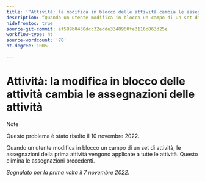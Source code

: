 ```yaml
---
title: '“Attività: la modifica in blocco delle attività cambia le assegnazioni delle attività”'
description: “Quando un utente modifica in blocco un campo di un set di attività, le assegnazioni della prima attività vengono applicate a tutte le attività. Questo elimina le assegnazioni precedenti.”
hidefromtoc: true
source-git-commit: ef589b0430dcc32edde3348960fe3116c863d25e
workflow-type: ht
source-wordcount: '78'
ht-degree: 100%

---
```



# Attività: la modifica in blocco delle attività cambia le assegnazioni delle attività

>[!NOTE]
>
>Questo problema è stato risolto il 10 novembre 2022.


Quando un utente modifica in blocco un campo di un set di attività, le assegnazioni della prima attività vengono applicate a tutte le attività. Questo elimina le assegnazioni precedenti.

_Segnalato per la prima volta il 7 novembre 2022._


